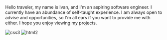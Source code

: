 Hello traveler, my name is Ivan, and I'm an aspiring software engineer. I currently have an abundance of self-taught experience. I am always open to advise and opportunities, so I'm all ears if you want to provide me with either. I hope you enjoy viewing my projects.

![css3](https://user-images.githubusercontent.com/86818646/153719264-9bf423cf-a8d0-4113-a0d8-817ad6f75b52.png)
![html2](https://user-images.githubusercontent.com/86818646/153719267-2dce2dc4-8db0-45f7-a6dc-41dcc8a2d672.png)



<!--
**Trejoivan/Trejoivan** is a ✨ _special_ ✨ repository because its `README.md` (this file) appears on your GitHub profile.

Here are some ideas to get you started:

- 🔭 I’m currently working on ...
- 🌱 I’m currently learning ...
- 👯 I’m looking to collaborate on ...
- 🤔 I’m looking for help with ...
- 💬 Ask me about ...
- 📫 How to reach me: ...

- 😄 Pronouns: ...
- ⚡ Fun fact: ...
-->
